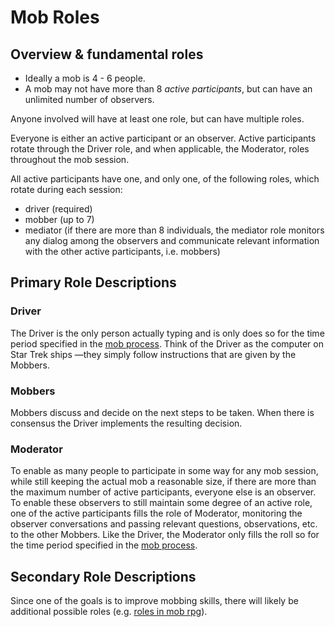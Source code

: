 # Mob Roles

## Overview & fundamental roles

- Ideally a mob is 4 - 6 people.  
- A mob may not have more than 8 _active participants_, but can have an unlimited number of observers.  

Anyone involved will have at least one role, but can have multiple roles.

Everyone is either an active participant or an observer.  Active participants rotate through the Driver role, and when applicable, the Moderator, roles throughout the mob session.

All active participants have one, and only one, of the following roles, which rotate during each session:
  - driver (required)
  - mobber (up to 7)
  - mediator (if there are more than 8 individuals, the mediator role monitors any dialog among the observers and communicate relevant information with the other active participants, i.e. mobbers)


## Primary Role Descriptions

### Driver

The Driver is the only person actually typing and is only does so for the time period specified in the [mob process](mob-process.md).  Think of the Driver as the computer on Star Trek ships —they simply follow instructions that are given by the Mobbers.

### Mobbers

Mobbers discuss and decide on the next steps to be taken.  When there is consensus the Driver implements the resulting decision.  

### Moderator

To enable as many people to participate in some way for any mob session, while still keeping the actual mob a reasonable size, if there are more than the maximum number of active participants, everyone else is an observer.  To enable these observers to still maintain some degree of an active role, one of the active participants fills the role of Moderator, monitoring the observer conversations and passing relevant questions, observations, etc. to the other Mobbers.  Like the Driver, the Moderator only fills the roll so for the time period specified in the [mob process](mob-process.md).


## Secondary Role Descriptions

Since one of the goals is to improve mobbing skills, there will likely be additional possible roles (e.g. [roles in mob rpg](https://github.com/willemlarsen/mobprogrammingrpg/blob/master/rpg_roles_plain_text.md)).

